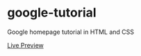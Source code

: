 # google-tutorial
 Google homepage tutorial in HTML and CSS

[Live Preview](https://htmlpreview.github.io/?https://github.com/Aicirou/Google-Clone-Homepage/blob/main/index.html)
